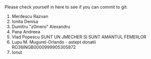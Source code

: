 Please check yourself in here to see if you can commit to git:

1. Merdescu Razvan 
2. Ionita Denisa
3. Dumitru "z0mero" Alexandru
4. Pana Andreea
5. Vlad Popescu SUNT UN JMECHER SI SUNT AMANTUL FEMEIILOR
6. Lupu M. Mugurel-Orlando - astept donatii RO36INGB0000999905305872
7. Ionut
